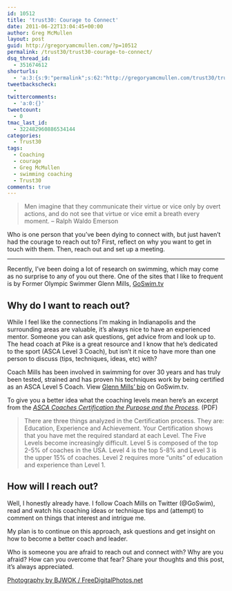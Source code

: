 ```yaml
---
id: 10512
title: 'trust30: Courage to Connect'
date: 2011-06-22T13:04:45+00:00
author: Greg McMullen
layout: post
guid: http://gregoryamcmullen.com/?p=10512
permalink: /trust30/trust30-courage-to-connect/
dsq_thread_id:
  - 351674612
shorturls:
  - 'a:3:{s:9:"permalink";s:62:"http://gregoryamcmullen.com/trust30/trust30-courage-to-connect";s:7:"tinyurl";s:26:"http://tinyurl.com/3nas3tp";s:4:"isgd";s:19:"http://is.gd/i3LcyJ";}'
tweetbackscheck:
  - 
twittercomments:
  - 'a:0:{}'
tweetcount:
  - 0
tmac_last_id:
  - 322482960886534144
categories:
  - Trust30
tags:
  - Coaching
  - courage
  - Greg McMullen
  - swimming coaching
  - Trust30
comments: true
---
```

> Men imagine that they communicate their virtue or vice only by overt actions, and do not see that virtue or vice emit a breath every moment. &#8211; Ralph Waldo Emerson

Who is one person that you’ve been dying to connect with, but just haven’t had the courage to reach out to? First, reflect on why you want to get in touch with them. Then, reach out and set up a meeting.

* * *

Recently, I&#8217;ve been doing a lot of research on swimming, which may come as no surprise to any of you out there. One of the sites that I like to frequent is by Former Olympic Swimmer Glenn Mills, [GoSwim.tv](http://goswim.tv)

## Why do I want to reach out?

While I feel like the connections I&#8217;m making in Indianapolis and the surrounding areas are valuable, it&#8217;s always nice to have an experienced mentor. Someone you can ask questions, get advice from and look up to. The head coach at Pike is a great resource and I know that he&#8217;s dedicated to the sport (ASCA Level 3 Coach), but isn&#8217;t it nice to have more than one person to discuss (tips, techniques, ideas, etc) with? 

Coach Mills has been involved in swimming for over 30 years and has truly been tested, strained and has proven his techniques work by being certified as an ASCA Level 5 Coach. View [Glenn Mills&#8217; bio](http://www.goswim.tv/entries/768/glenn-mills.html) on GoSwim.tv.

To give you a better idea what the coaching levels mean here&#8217;s an excerpt from the [<em>ASCA Coaches Certification the Purpose and the Process</em>](http://www.swimmingcoach.org/pdf/certapp.pdf). (PDF)

> There are three things analyzed in the Certification process. They are: Education, Experience and Achievement. Your Certification shows that you have met the required standard at each Level. The Five Levels become increasingly difficult. Level 5 is composed of the top 2-5% of coaches in the USA. Level 4 is the top 5-8% and Level 3 is the upper 15% of coaches. Level 2 requires more “units” of education and experience than Level 1.

## How will I reach out?

Well, I honestly already have. I follow Coach Mills on Twitter (@GoSwim), read and watch his coaching ideas or technique tips and (attempt) to comment on things that interest and intrigue me.

My plan is to continue on this approach, ask questions and get insight on how to become a better coach and leader.

Who is someone you are afraid to reach out and connect with? Why are you afraid? How can you overcome that fear? Share your thoughts and this post, it&#8217;s always appreciated.

<a href='http://www.freedigitalphotos.net/images/view_photog.php?photogid=739' target='_blank'>Photography by BJWOK / FreeDigitalPhotos.net</a>